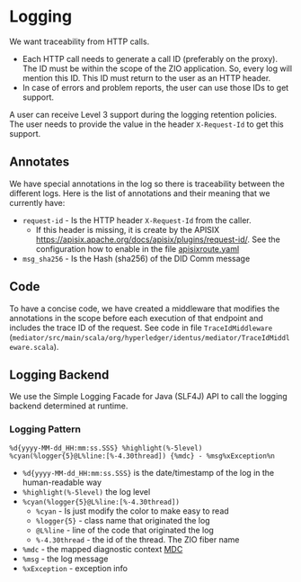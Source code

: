 # Logging

We want traceability from HTTP calls.
- Each HTTP call needs to generate a call ID (preferably on the proxy). The ID must be within the scope of the ZIO application. So, every log will mention this ID. This ID must return to the user as an HTTP header.
- In case of errors and problem reports, the user can use those IDs to get support.

A user can receive Level 3 support during the logging retention policies. The user needs to provide the value in the header `X-Request-Id` to get this support.

## Annotates

We have special annotations in the log so there is traceability between the different logs. 
Here is the list of annotations and their meaning that we currently have:

- `request-id` - Is the HTTP header `X-Request-Id` from the caller.
  - If this header is missing, it is create by the APISIX https://apisix.apache.org/docs/apisix/plugins/request-id/. See the configuration how to enable in the file [apisixroute.yaml](https://github.com/hyperledger-identus/mediator/blob/eb6d822f125bea7b3da8f[…]0a378/infrastructure/charts/mediator/templates/apisixroute.yaml)
- `msg_sha256` - Is the Hash (sha256) of the DID Comm message

## Code

To have a concise code, we have created a middleware that modifies the annotations in the scope before each execution of that endpoint and includes the trace ID of the request.
See code in file `TraceIdMiddleware` (`mediator/src/main/scala/org/hyperledger/identus/mediator/TraceIdMiddleware.scala`).

## Logging Backend

We use the Simple Logging Facade for Java (SLF4J) API to call the logging backend determined at runtime.

### Logging Pattern

`%d{yyyy-MM-dd_HH:mm:ss.SSS} %highlight(%-5level) %cyan(%logger{5}@L%line:[%-4.30thread]) {%mdc} - %msg%xException%n`

- `%d{yyyy-MM-dd_HH:mm:ss.SSS}` is the date/timestamp of the log in the human-readable way
- `%highlight(%-5level)` the log level
- `%cyan(%logger{5}@L%line:[%-4.30thread])`
  - `%cyan` - Is just modify the color to make easy to read
  - `%logger{5}` - class name that originated the log
  - `@L%line` - line of the code that originated the log
  - `%-4.30thread` - the id of the thread. The ZIO fiber name
- `%mdc` - the mapped diagnostic context [MDC](https://logback.qos.ch/manual/layouts.html#mdc)
- `%msg` - the log message
- `%xException` - exception info
